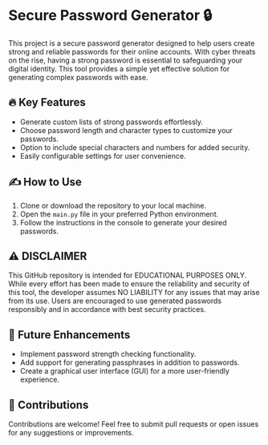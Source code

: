 # Secure Password Generator 🔒

This project is a secure password generator designed to help users create strong and reliable passwords for their online accounts. With cyber threats on the rise, having a strong password is essential to safeguarding your digital identity. This tool provides a simple yet effective solution for generating complex passwords with ease.

## 🔥 Key Features
- Generate custom lists of strong passwords effortlessly.
- Choose password length and character types to customize your passwords.
- Option to include special characters and numbers for added security.
- Easily configurable settings for user convenience.

## ✍️ How to Use
1. Clone or download the repository to your local machine.
2. Open the `main.py` file in your preferred Python environment.
3. Follow the instructions in the console to generate your desired passwords.

## ⚠️ DISCLAIMER
This GitHub repository is intended for EDUCATIONAL PURPOSES ONLY. While every effort has been made to ensure the reliability and security of this tool, the developer assumes NO LIABILITY for any issues that may arise from its use. Users are encouraged to use generated passwords responsibly and in accordance with best security practices.

## 🚀 Future Enhancements
- Implement password strength checking functionality.
- Add support for generating passphrases in addition to passwords.
- Create a graphical user interface (GUI) for a more user-friendly experience.

## 📝 Contributions
Contributions are welcome! Feel free to submit pull requests or open issues for any suggestions or improvements.
